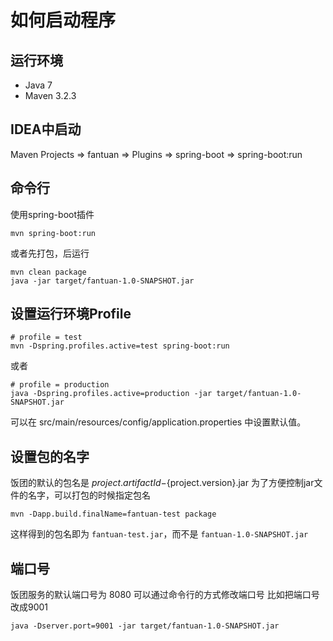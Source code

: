 # 如何启动程序

## 运行环境
* Java 7
* Maven 3.2.3

## IDEA中启动

Maven Projects => fantuan => Plugins => spring-boot => spring-boot:run

## 命令行
使用spring-boot插件

```
mvn spring-boot:run
```

或者先打包，后运行

```
mvn clean package
java -jar target/fantuan-1.0-SNAPSHOT.jar
```

## 设置运行环境Profile

```
# profile = test
mvn -Dspring.profiles.active=test spring-boot:run
```

或者

```
# profile = production
java -Dspring.profiles.active=production -jar target/fantuan-1.0-SNAPSHOT.jar
```

可以在 src/main/resources/config/application.properties 中设置默认值。

## 设置包的名字
饭团的默认的包名是 ${project.artifactId}-${project.version}.jar
为了方便控制jar文件的名字，可以打包的时候指定包名

```
mvn -Dapp.build.finalName=fantuan-test package
```

这样得到的包名即为 `fantuan-test.jar`，而不是 `fantuan-1.0-SNAPSHOT.jar`

## 端口号
饭团服务的默认端口号为 8080
可以通过命令行的方式修改端口号
比如把端口号改成9001

```
java -Dserver.port=9001 -jar target/fantuan-1.0-SNAPSHOT.jar
```


